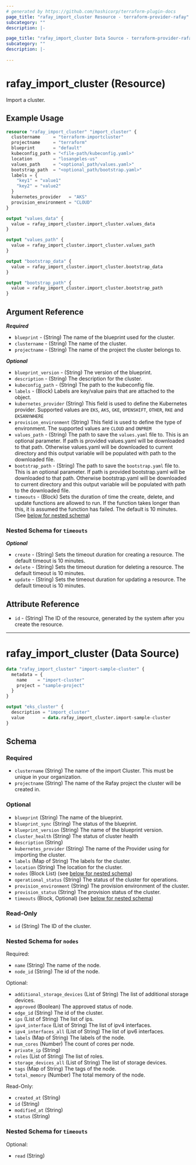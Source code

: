 ```yaml
---
# generated by https://github.com/hashicorp/terraform-plugin-docs
page_title: "rafay_import_cluster Resource - terraform-provider-rafay"
subcategory: ""
description: |-

page_title: "rafay_import_cluster Data Source - terraform-provider-rafay"
subcategory: ""
description: |-
  
---
```


# rafay_import_cluster (Resource)

Import a cluster.

## Example Usage


```terraform
resource "rafay_import_cluster" "import_cluster" {
  clustername     = "terraform-importcluster"
  projectname     = "terraform"
  blueprint       = "default"
  kubeconfig_path = "<file-path/kubeconfig.yaml>"
  location        = "losangeles-us"
  values_path     = "<optional_path/values.yaml>"
  bootstrap_path  = "<optional_path/bootstrap.yaml>"
  labels = {
    "key1" = "value1"
    "key2" = "value2"
  }
  kubernetes_provider   = "AKS"
  provision_environment = "CLOUD"
}

output "values_data" {
  value = rafay_import_cluster.import_cluster.values_data
}

output "values_path" {
  value = rafay_import_cluster.import_cluster.values_path
}

output "bootstrap_data" {
  value = rafay_import_cluster.import_cluster.bootstrap_data
}

output "bootstrap_path" {
  value = rafay_import_cluster.import_cluster.bootstrap_path
}
```

<!-- schema generated by tfplugindocs -->
## Argument Reference

***Required***

- `blueprint` - (String) The name of the blueprint used for the cluster.
- `clustername` - (String) The name of the cluster.
- `projectname` - (String) The name of the project the cluster belongs to.

***Optional***

- `blueprint_version` - (String) The version of the blueprint.
- `description` - (String) The description for the cluster.
- `kubeconfig_path` - (String) The path to the kubeconfig file.
- `labels` - (Block) Labels are key/value pairs that are attached to the object.
- `kubernetes_provider` (String)  This field is used to define the Kubernetes provider. Supported values are `EKS`, `AKS`, `GKE`, `OPENSHIFT`, `OTHER`, `RKE` and `EKSANYWHERE`
- `provision_environment` (String) This field is used to define the type of environment. The supported values are `CLOUD` and `ONPREM`
- `values_path` - (String) The path to save the `values.yaml` file to. This is an optional parameter. If path is provided values.yaml will be downloaded to that path. Otherwise values.yaml will be downloaded to current directory and this output variable will be populated with path to the downloaded file.
- `bootstrap_path` - (String) The path to save the `bootstrap.yaml` file to. This is an optional parameter. If path is provided bootstrap.yaml will be downloaded to that path. Otherwise bootstrap.yaml will be downloaded to current directory and this output variable will be populated with path to the downloaded file.
- `timeouts` - (Block) Sets the duration of time the create, delete, and update functions are allowed to run. If the function takes longer than this, it is assumed the function has failed. The default is 10 minutes. (See [below for nested schema](#nestedblock--timeouts))

<a id="nestedblock--timeouts"></a>
### Nested Schema for `timeouts`

***Optional***

- `create` - (String) Sets the timeout duration for creating a resource. The default timeout is 10 minutes.
- `delete` - (String) Sets the timeout duration for deleting a resource. The default timeout is 10 minutes.
- `update` - (String) Sets the timeout duration for updating a resource. The default timeout is 10 minutes.

## Attribute Reference

- `id` - (String) The ID of the resource, generated by the system after you create the resource.
  
---

# rafay_import_cluster (Data Source)

```terraform
data "rafay_import_cluster" "import-sample-cluster" {
  metadata = {
    name    = "import-cluster"
    project = "sample-project"
  }
}

output "eks_cluster" {
  description = "import_cluster"
  value       = data.rafay_import_cluster.import-sample-cluster
}
```

<!-- schema generated by tfplugindocs -->
## Schema

### Required

- `clustername` (String) The name of the import Cluster. This must be unique in your organization.
- `projectname` (String) The name of the Rafay project the cluster will be created in.

### Optional

- `blueprint` (String) The name of the blueprint.
- `blueprint_sync` (String) The status of the blueprint.
- `blueprint_version` (String) The name of the blueprint version.
- `cluster_health` (String) The status of cluster health
- `description` (String) 
- `kubernetes_provider` (String) The name of the Provider using for importing the cluster.
- `labels` (Map of String) The labels for the cluster.
- `location` (String) The location for the cluster.
- `nodes` (Block List) (see [below for nested schema](#nestedblock--nodes))
- `operational_status` (String) The status of the cluster for operations.
- `provision_environment` (String) The provision environment of the cluster.
- `provision_status` (String)   The provision status of the cluster.
- `timeouts` (Block, Optional) (see [below for nested schema](#nestedblock--timeouts))

### Read-Only

- `id` (String) The ID of the cluster.

<a id="nestedblock--nodes"></a>
### Nested Schema for `nodes`

Required:

- `name` (String) The name of the node.
- `node_id` (String) The id of the node.

Optional:

- `additional_storage_devices` (List of String) The list of additional storage devices.
- `approved` (Boolean) The approved status of node.
- `edge_id` (String) The id of the cluster.
- `ips` (List of String) The list of ips.
- `ipv4_interface` (List of String) The list of ipv4 interfaces.
- `ipv4_interfaces_all` (List of String) The list of ipv6 interfaces.
- `labels` (Map of String) The labels of the node.
- `num_cores` (Number) The count of cores per node.
- `private_ip` (String) 
- `roles` (List of String) The list of roles.
- `storage_devices_all` (List of String) The list of storage devices.
- `tags` (Map of String) The tags of the node.
- `total_memory` (Number) The total memory of the node.

Read-Only:

- `created_at` (String)
- `id` (String)
- `modified_at` (String)
- `status` (String)


<a id="nestedblock--timeouts"></a>
### Nested Schema for `timeouts`

Optional:

- `read` (String)